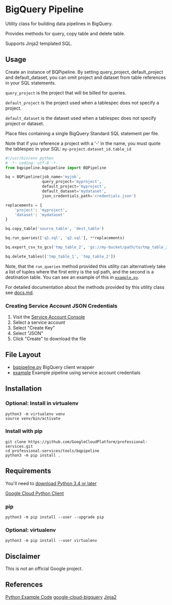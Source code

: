 # BigQuery Pipeline

Utility class for building data pipelines in BigQuery.

Provides methods for query, copy table and delete table.

Supports Jinja2 templated SQL.


## Usage

Create an instance of BQPipeline. By setting query_project, default_project and default_dataset, you can omit project and dataset from table references in your SQL statements.

`query_project` is the project that will be billed for queries.

`default_project` is the project used when a tablespec does not specify a project.
 
`default_dataset` is the dataset used when a tablespec does not specify project or dataset.

Place files containing a single BigQuery Standard SQL statement per file.

Note that if you reference a project with a '-' in the name, you must quote the tablespec in your SQL: ````my-project.dataset_id.table_id````


```python
#!/usr/bin/env python
# -*- coding: utf-8 -*-
from bqpipeline.bqpipeline import BQPipeline

bq = BQPipeline(job_name='myjob',
                query_project='myproject',
                default_project='myproject',
                default_dataset='mydataset',
                json_credentials_path='credentials.json')

replacements = {
    'project': 'myproject',
    'dataset': 'mydataset'
}

bq.copy_table('source_table', 'dest_table')

bq.run_queries(['q1.sql', 'q2.sql'], **replacements)

bq.export_csv_to_gcs('tmp_table_2', 'gs://my-bucket/path/to/tmp_table_2-*.csv')

bq.delete_tables(['tmp_table_1', 'tmp_table_2'])
```

Note, that the `run_queries` method provided this utility can alternatively take a list of tuples where the first entry is the sql path, and the second is a destination table. You can see an example of this in [`example.py`](example/example.py).

For detailed documentation about the methods provided by this utility class see [docs.md](docs.md).

### Creating Service Account JSON Credentials

1. Visit the [Service Account Console](https://console.cloud.google.com/iam-admin/serviceaccounts)
2. Select a service account
3. Select "Create Key"
4. Select "JSON"
5. Click "Create" to download the file


## File Layout
- [bqpipeline.py](bqpipeline/bqpipeline.py) BigQuery client wrapper
- [example](example) Example pipeline using service account credentials


## Installation

### Optional: Install in virtualenv

```
python3 -m virtualenv venv
source venv/bin/activate
```

### Install with pip

```
git clone https://github.com/GoogleCloudPlatform/professional-services.git
cd professional-services/tools/bqpipeline
python3 -m pip install .
```


## Requirements

You'll need to [download Python 3.4 or later](https://www.python.org/downloads/)

[Google Cloud Python Client](https://github.com/googleapis/google-cloud-python)


### pip

```
python3 -m pip install --user --upgrade pip
```

### Optional: virtualenv

```
python3 -m pip install --user virtualenv
```

## Disclaimer

This is not an official Google project.


## References

[Python Example Code](https://github.com/GoogleCloudPlatform/python-docs-samples)
[google-cloud-bigquery](https://pypi.org/project/google-cloud-bigquery/)
[Jinja2](http://jinja.pocoo.org/docs/2.10/)
